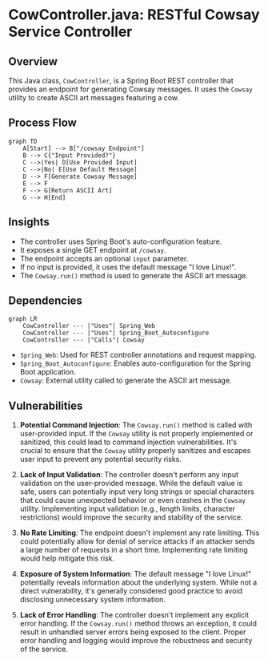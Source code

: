 # CowController.java: RESTful Cowsay Service Controller

## Overview

This Java class, `CowController`, is a Spring Boot REST controller that provides an endpoint for generating Cowsay messages. It uses the `Cowsay` utility to create ASCII art messages featuring a cow.

## Process Flow

```mermaid
graph TD
    A[Start] --> B["/cowsay Endpoint"]
    B --> C{"Input Provided?"}
    C -->|Yes| D[Use Provided Input]
    C -->|No| E[Use Default Message]
    D --> F[Generate Cowsay Message]
    E --> F
    F --> G[Return ASCII Art]
    G --> H[End]
```

## Insights

- The controller uses Spring Boot's auto-configuration feature.
- It exposes a single GET endpoint at `/cowsay`.
- The endpoint accepts an optional `input` parameter.
- If no input is provided, it uses the default message "I love Linux!".
- The `Cowsay.run()` method is used to generate the ASCII art message.

## Dependencies

```mermaid
graph LR
    CowController --- |"Uses"| Spring_Web
    CowController --- |"Uses"| Spring_Boot_Autoconfigure
    CowController --- |"Calls"| Cowsay
```

- `Spring_Web`: Used for REST controller annotations and request mapping.
- `Spring_Boot_Autoconfigure`: Enables auto-configuration for the Spring Boot application.
- `Cowsay`: External utility called to generate the ASCII art message.

## Vulnerabilities

1. **Potential Command Injection**: The `Cowsay.run()` method is called with user-provided input. If the `Cowsay` utility is not properly implemented or sanitized, this could lead to command injection vulnerabilities. It's crucial to ensure that the `Cowsay` utility properly sanitizes and escapes user input to prevent any potential security risks.

2. **Lack of Input Validation**: The controller doesn't perform any input validation on the user-provided message. While the default value is safe, users can potentially input very long strings or special characters that could cause unexpected behavior or even crashes in the `Cowsay` utility. Implementing input validation (e.g., length limits, character restrictions) would improve the security and stability of the service.

3. **No Rate Limiting**: The endpoint doesn't implement any rate limiting. This could potentially allow for denial of service attacks if an attacker sends a large number of requests in a short time. Implementing rate limiting would help mitigate this risk.

4. **Exposure of System Information**: The default message "I love Linux!" potentially reveals information about the underlying system. While not a direct vulnerability, it's generally considered good practice to avoid disclosing unnecessary system information.

5. **Lack of Error Handling**: The controller doesn't implement any explicit error handling. If the `Cowsay.run()` method throws an exception, it could result in unhandled server errors being exposed to the client. Proper error handling and logging would improve the robustness and security of the service.
